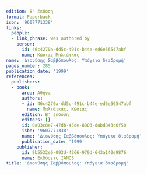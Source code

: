 ```yaml
---
edition: Β' έκδοση
format: Paperback
isbn: '9607771338'
links:
  people:
  - link_phrase: was authored by
    person:
      id: 46c4270a-dd5c-491c-b44e-ed6e56547abf
      name: Κώστας Μπλιάτκας
name: 'Διονύσης Σαββόπουλος: Υπόγεια διαδρομή'
pages_number: 285
publication_date: '1999'
references:
  publishers:
  - book:
      area: Αθήνα
      authors:
      - id: 46c4270a-dd5c-491c-b44e-ed6e56547abf
        name: Μπλιάτκας, Κώστας
      edition: Β' έκδοση
      editors: []
      id: 0a03c8e7-47db-45de-8803-dabd843c6f50
      isbn: '9607771338'
      name: 'Διονύσης Σαββόπουλος: Υπόγεια διαδρομή'
      publication_date: '1999'
    publisher:
      id: 9b5532e6-093d-4266-979d-643a140e9876
      name: Εκδόσεις IANOS
title: 'Διονύσης Σαββόπουλος: Υπόγεια διαδρομή'
---
```


